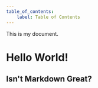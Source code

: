 ```yaml
---
table_of_contents:
    label: Table of Contents
---
```


This is my document.

# Hello World!

## Isn't Markdown Great?
